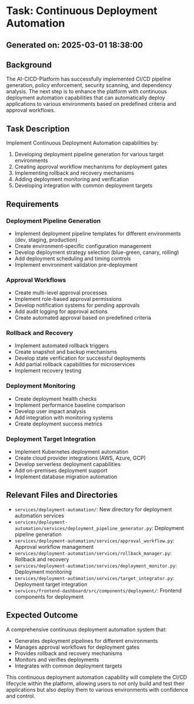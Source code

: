 # Task: Continuous Deployment Automation

## Generated on: 2025-03-01 18:38:00

## Background
The AI-CICD-Platform has successfully implemented CI/CD pipeline generation, policy enforcement, security scanning, and dependency analysis. The next step is to enhance the platform with continuous deployment automation capabilities that can automatically deploy applications to various environments based on predefined criteria and approval workflows.

## Task Description
Implement Continuous Deployment Automation capabilities by:

1. Developing deployment pipeline generation for various target environments
2. Creating approval workflow mechanisms for deployment gates
3. Implementing rollback and recovery mechanisms
4. Adding deployment monitoring and verification
5. Developing integration with common deployment targets

## Requirements
### Deployment Pipeline Generation
- Implement deployment pipeline templates for different environments (dev, staging, production)
- Create environment-specific configuration management
- Develop deployment strategy selection (blue-green, canary, rolling)
- Add deployment scheduling and timing controls
- Implement environment validation pre-deployment

### Approval Workflows
- Create multi-level approval processes
- Implement role-based approval permissions
- Develop notification systems for pending approvals
- Add audit logging for approval actions
- Create automated approval based on predefined criteria

### Rollback and Recovery
- Implement automated rollback triggers
- Create snapshot and backup mechanisms
- Develop state verification for successful deployments
- Add partial rollback capabilities for microservices
- Implement recovery testing

### Deployment Monitoring
- Create deployment health checks
- Implement performance baseline comparison
- Develop user impact analysis
- Add integration with monitoring systems
- Create deployment success metrics

### Deployment Target Integration
- Implement Kubernetes deployment automation
- Create cloud provider integrations (AWS, Azure, GCP)
- Develop serverless deployment capabilities
- Add on-premises deployment support
- Implement database migration automation

## Relevant Files and Directories
- `services/deployment-automation/`: New directory for deployment automation services
- `services/deployment-automation/services/deployment_pipeline_generator.py`: Deployment pipeline generation
- `services/deployment-automation/services/approval_workflow.py`: Approval workflow management
- `services/deployment-automation/services/rollback_manager.py`: Rollback and recovery
- `services/deployment-automation/services/deployment_monitor.py`: Deployment monitoring
- `services/deployment-automation/services/target_integrator.py`: Deployment target integration
- `services/frontend-dashboard/src/components/deployment/`: Frontend components for deployment

## Expected Outcome
A comprehensive continuous deployment automation system that:
- Generates deployment pipelines for different environments
- Manages approval workflows for deployment gates
- Provides rollback and recovery mechanisms
- Monitors and verifies deployments
- Integrates with common deployment targets

This continuous deployment automation capability will complete the CI/CD lifecycle within the platform, allowing users to not only build and test their applications but also deploy them to various environments with confidence and control.
